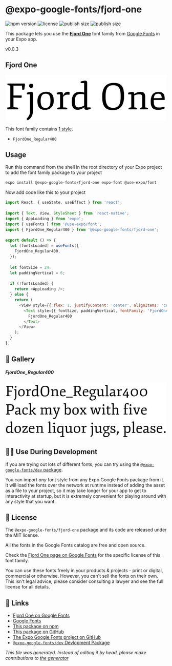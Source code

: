 # @expo-google-fonts/fjord-one

![npm version](https://flat.badgen.net/npm/v/@expo-google-fonts/fjord-one)
![license](https://flat.badgen.net/github/license/expo/google-fonts)
![publish size](https://flat.badgen.net/packagephobia/install/@expo-google-fonts/fjord-one)
![publish size](https://flat.badgen.net/packagephobia/publish/@expo-google-fonts/fjord-one)

This package lets you use the [**Fjord One**](https://fonts.google.com/specimen/Fjord+One) font family from [Google Fonts](https://fonts.google.com/) in your Expo app.

v0.0.3

## Fjord One

![Fjord One](./font-family.png)

This font family contains [1 style](#gallery).

- `FjordOne_Regular400`

## Usage

Run this command from the shell in the root directory of your Expo project to add the font family package to your project
```sh
expo install @expo-google-fonts/fjord-one expo-font @use-expo/font
```

Now add code like this to your project
```js
import React, { useState, useEffect } from 'react';

import { Text, View, StyleSheet } from 'react-native';
import { AppLoading } from 'expo';
import { useFonts } from '@use-expo/font';
import { FjordOne_Regular400 } from '@expo-google-fonts/fjord-one';

export default () => {
  let [fontsLoaded] = useFonts({
    FjordOne_Regular400,
  });

  let fontSize = 24;
  let paddingVertical = 6;

  if (!fontsLoaded) {
    return <AppLoading />;
  } else {
    return (
      <View style={{ flex: 1, justifyContent: 'center', alignItems: 'center' }}>
        <Text style={{ fontSize, paddingVertical, fontFamily: 'FjordOne_Regular400' }}>
          FjordOne_Regular400
        </Text>
      </View>
    );
  }
};

```

## 🔡 Gallery

##### FjordOne_Regular400
![FjordOne_Regular400](./1d617688444b306b1af1ecd21190c110fcd2299e6164c66b9828f25bfaeeefa2.ttf.png)


## 👩‍💻 Use During Development

If you are trying out lots of different fonts, you can try using the [`@expo-google-fonts/dev` package](https://github.com/expo/google-fonts/tree/master/font-packages/dev#readme).

You can import *any* font style from any Expo Google Fonts package from it. It will load the fonts
over the network at runtime instead of adding the asset as a file to your project, so it may take longer
for your app to get to interactivity at startup, but it is extremely convenient
for playing around with any style that you want.

## 📖 License

The `@expo-google-fonts/fjord-one` package and its code are released under the MIT license.

All the fonts in the Google Fonts catalog are free and open source.

Check the [Fjord One page on Google Fonts](https://fonts.google.com/specimen/Fjord+One) for the specific license of this font family.

You can use these fonts freely in your products & projects - print or digital, commercial or otherwise. However, you can't sell the fonts on their own. This isn't legal advice, please consider consulting a lawyer and see the full license for all details.

## 🔗 Links

- [Fjord One on Google Fonts](https://fonts.google.com/specimen/Fjord+One)
- [Google Fonts](https://fonts.google.com/)
- [This package on npm](https://www.npmjs.com/package/@expo-google-fonts/fjord-one)
- [This package on GitHub](https://github.com/expo/google-fonts/tree/master/font-packages/fjord-one)
- [The Expo Google Fonts project on GitHub](https://github.com/expo/google-fonts)
- [`@expo-google-fonts/dev` Devlopment Package](https://github.com/expo/google-fonts/tree/master/font-packages/dev)


*This file was generated. Instead of editing it by head, please make contributions to [the generator](https://github.com/expo/google-fonts/tree/master/packages/generator)*
